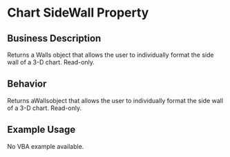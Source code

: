# Chart SideWall Property

## Business Description
Returns a Walls object that allows the user to individually format the side wall of a 3-D chart. Read-only.

## Behavior
Returns aWallsobject that allows the user to individually format the side wall of a 3-D chart.  Read-only.

## Example Usage
No VBA example available.